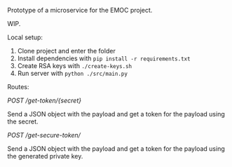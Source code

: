Prototype of a microservice for the EMOC project.

WIP.


Local setup:

1. Clone project and enter the folder
1. Install dependencies with `pip install -r requirements.txt`
1. Create RSA keys with `./create-keys.sh`
1. Run server with `python ./src/main.py`


Routes:

*POST /get-token/{secret}*

Send a JSON object with the payload and get a token for the payload using the secret.


*POST /get-secure-token/*

Send a JSON object with the payload and get a token for the payload using the generated private key.